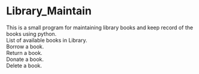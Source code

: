 # Library_Maintain
This is a small program for maintaining library books and keep record of the books using python.\
List of available books in Library.\
Borrow a book.\
Return a book.\
Donate a book.\
Delete a book.

